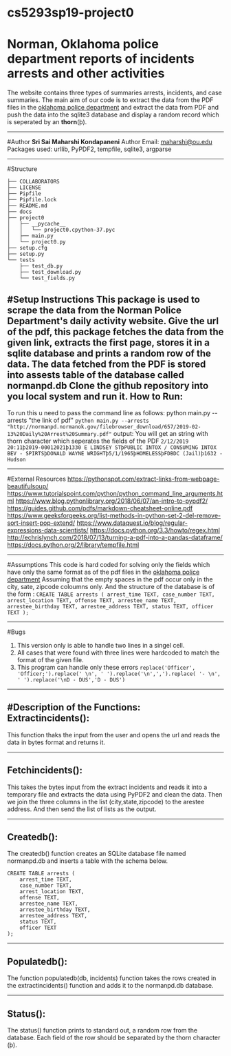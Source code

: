 # cs5293sp19-project0
Norman, Oklahoma police department reports of incidents arrests and other activities 
== 
The website contains three types of summaries arrests, incidents, and case summaries.
The main aim of our code is to extract the data from the PDF files in the [oklahoma police department](http://normanpd.normanok.gov/content/daily-activity) and extract the data from PDF and push the data into the sqlite3 database and display a random record which is seperated by an **thorn**(þ).

---
#Author
**Sri Sai Maharshi Kondapaneni**
Author Email: maharshi@ou.edu
Packages used: urllib, PyPDF2, tempfile, sqlite3, argparse

---
#Structure 
```.
├── COLLABORATORS
├── LICENSE
├── Pipfile
├── Pipfile.lock
├── README.md
├── docs
├── project0
│   ├── __pycache__
│   │   └── project0.cpython-37.pyc
│   ├── main.py
│   └── project0.py
├── setup.cfg
├── setup.py
└── tests
    ├── test_db.py
    ├── test_download.py
    └── test_fields.py
 ```
#Setup Instructions
This package is used to scrape the data from the Norman Police Department's daily activity website. Give the url of the pdf, this package fetches the data from the given link, extracts the first page, stores it in a sqlite database and prints a random row of the data. The data fetched from the PDF is stored into assests table of the database called normanpd.db  Clone the github repository into you local system and run it.
**How to Run:**
--
To run this u need to pass the command line as follows:
python main.py --arrests "the link of pdf"
`python main.py --arrests "http://normanpd.normanok.gov/filebrowser_download/657/2019-02-13%20Daily%20Arrest%20Summary.pdf"`
output:
You will get an string with thorn character which seperates the fields of the PDF
`2/12/2019 20:11þ2019-00012021þ1330 E LINDSEY STþPUBLIC INTOX / CONSUMING INTOX BEV - SPIRTSþDONALD WAYNE WRIGHTþ5/1/1965þHOMELESSþFDBDC (Jail)þ1632 - Hudson`

----
#External Resources 
https://pythonspot.com/extract-links-from-webpage-beautifulsoup/
https://www.tutorialspoint.com/python/python_command_line_arguments.html
https://www.blog.pythonlibrary.org/2018/06/07/an-intro-to-pypdf2/
https://guides.github.com/pdfs/markdown-cheatsheet-online.pdf
https://www.geeksforgeeks.org/list-methods-in-python-set-2-del-remove-sort-insert-pop-extend/
https://www.dataquest.io/blog/regular-expressions-data-scientists/
https://docs.python.org/3.3/howto/regex.html
http://echrislynch.com/2018/07/13/turning-a-pdf-into-a-pandas-dataframe/
https://docs.python.org/2/library/tempfile.html

---

#Assumptions
This  code is hard coded for solving only the fields which have only the same format as of the pdf files in the  [oklahoma police department](http://normanpd.normanok.gov/content/daily-activity)
Assuming that the empty spaces in the pdf occur only in the city, sate, zipcode coloumns only.
And the structure of the database is of the form :
`CREATE TABLE arrests (
    arrest_time TEXT,
    case_number TEXT,
    arrest_location TEXT,
    offense TEXT,
    arrestee_name TEXT,
    arrestee_birthday TEXT,
    arrestee_address TEXT,
    status TEXT,
    officer TEXT
);`

---

#Bugs
1. This version only is able to handle two lines in a singel cell.
2. All cases that were found with three lines were hardcoded to match the format of the given file.
3. This program can handle only these errors `replace('Officer', 'Officer;').replace(' \n', ' ').replace('\n',',').replace( '- \n', ' ').replace('\nD - DUS','D - DUS')`

---
#Description of the Functions:
Extractincidents(): 
--
This function thaks the input from the user and opens the url and reads the data in bytes format and returns it.

---
Fetchincidents():
--
This takes the bytes input from the extract incidents and reads it into a temporary file and extracts the data using PyPDF2 and clean the data. Then we join the three columns in the list (city,state,zipcode) to the arestee address. And then send the list of lists as the output.

---
Createdb():
--
The createdb() function creates an SQLite database file named normanpd.db and inserts a table with the schema below.
```
CREATE TABLE arrests (
    arrest_time TEXT,
    case_number TEXT,
    arrest_location TEXT,
    offense TEXT,
    arrestee_name TEXT,
    arrestee_birthday TEXT,
    arrestee_address TEXT,
    status TEXT,
    officer TEXT
);
```
---
Populatedb():
--
The function populatedb(db, incidents) function takes the rows created in the extractincidents() function and adds it to the normanpd.db database.

---
Status():
--
The status() function prints to standard out, a random row from the database. Each field of the row should be separated by the thorn character (þ).

